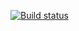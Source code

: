 [![Build status](https://ci.appveyor.com/api/projects/status/yh4117gmo3vwimsd?svg=true)](https://ci.appveyor.com/project/MaxHugoboss/ajs-homeworks-2)
